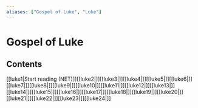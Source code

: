 ```yaml
---
aliases: ["Gospel of Luke", "Luke"]
---
```

# Gospel of Luke
## Contents
[[luke1|Start reading (NET)]][[luke2|]][[luke3|]][[luke4|]][[luke5|]][[luke6|]][[luke7|]][[luke8|]][[luke9|]][[luke10|]][[luke11|]][[luke12|]][[luke13|]][[luke14|]][[luke15|]][[luke16|]][[luke17|]][[luke18|]][[luke19|]][[luke20|]][[luke21|]][[luke22|]][[luke23|]][[luke24|]]